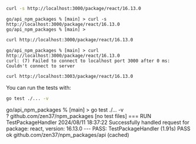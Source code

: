 
```sh
curl -s http://localhost:3000/package/react/16.13.0
```

    go/api_npm_packages % [main] > curl -s http://localhost:3000/package/react/16.13.0
    go/api_npm_packages % [main] > 

```sh
curl http://localhost:3000/package/react/16.13.0
```

    go/api_npm_packages % [main] > curl  http://localhost:3000/package/react/16.13.0  
    curl: (7) Failed to connect to localhost port 3000 after 0 ms: Couldn't connect to server

```sh
curl http://localhost:3003/package/react/16.13.0 
```

You can run the tests with:

```sh
go test ./... -v       
```
 go/api_npm_packages % [main] > go test ./... -v       
?   	github.com/zen37/npm_packages	[no test files]
=== RUN   TestPackageHandler
2024/08/11 18:37:22 Successfully handled request for package: react, version: 16.13.0
--- PASS: TestPackageHandler (1.91s)
PASS
ok  	github.com/zen37/npm_packages/api	(cached)